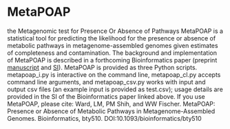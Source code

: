 # MetaPOAP
the Metagenomic test for Presence Or Absence of Pathways
MetaPOAP is a statistical tool for predicting the likelihood for the presence or absence of metabolic pathways in metagenome-assembled genomes given estimates of completeness and contamination. The background and implementation of MetaPOAP is described in a forthcoming Bioinformatics paper (preprint <a href="https://drive.google.com/file/d/1XzrLkxwmfTOU1HdJ651f0GC2ufnOGmaY/view">manuscript</a>
 and <a href="https://drive.google.com/file/d/1G1C_2eM4oF6XFYnOGv-ZlKBHUI8CF068/view">SI</a>). 
 MetaPOAP is provided as three Python scripts. metapoap_i.py is interactive on the command line, metapoap_cl.py accepts command line arguments, and metapoap_csv.py works with input and output csv files (an example input is provided as test.csv); usage details are provided in the SI of the Bioinformatics paper linked above. 
If you use MetaPOAP, please cite: 
Ward, LM, PM Shih, and WW Fischer. MetaPOAP: Presence or Absence of Metabolic Pathways in Metagenome-Assembled Genomes. Bioinformatics, bty510. DOI:10.1093/bioinformatics/bty510
